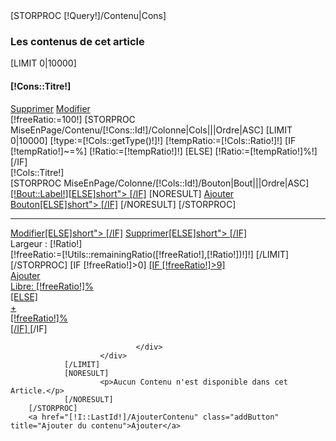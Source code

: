 <div class="childArt">
        [STORPROC [!Query!]/Contenu|Cons]
                <h3>Les contenus de cet article</h3>
                [LIMIT 0|10000]
                        <div class="artContent">
                                <div class="contentHead">
                                        <h4>
                                                <span class="conTitre">[!Cons::Titre!]</span>
                                        </h4>
                                        <a href="/MiseEnPage/Contenu/[!Cons::Id!]/Supprimer" class="delButton" title="Supprimer le contenu">Supprimer</a>
                                        <a href="/MiseEnPage/Contenu/[!Cons::Id!]/Modifier" class="modButton" title="Modifier le contenu">Modifier</a>
                                        <div class="clear"></div>
                                </div>
                                <div class="contentBody">
                                        <div class="contentShowcase bloc" data-contentid="[!Cons::Id!]">
                                                [!freeRatio:=100!]
                                        [STORPROC MiseEnPage/Contenu/[!Cons::Id!]/Colonne|Cols|||Ordre|ASC]
                                                [LIMIT 0|10000]
                                                        [!type:=[!Cols::getType()!]!]
                                                        [!tempRatio:=[!Cols::Ratio!]!]
                                                        [IF [!tempRatio!]~=%]
                                                                [!Ratio:=[!tempRatio!]!]
                                                        [ELSE]
                                                                [!Ratio:=[!tempRatio!]%!]
                                                        [/IF]
                                                        <div class="contentCol type[!type!]" style="width:[!Ratio!];" draggable="true" title="Deplacer la colonne [!Cols::Titre!]" data-id="[!Cols::Id!]">
                                                                <div class="colTitre">[!Cols::Titre!]</div>
                                                                <div class="boutons">
                                                                        [STORPROC MiseEnPage/Colonne/[!Cols::Id!]/Bouton|Bout|||Ordre|ASC]
                                                                                <a href="/MiseEnPage/Colonne/[!Cols::Id!]/ModBou" title="modifier le bouton de la colonne"  class="modButton [IF [!Cols::Ratio!]>24]">[!Bout::Label!][ELSE]short">&nbsp;[/IF]</a>
                                                                                [NORESULT]
                                                                                        <a href="/MiseEnPage/Colonne/[!Cols::Id!]/AjouterBouton" title="Ajouter un bouton à la colonne"  class="addButton [IF [!Cols::Ratio!]>24]">Ajouter Bouton[ELSE]short">&nbsp;[/IF]</a>
                                                                                [/NORESULT]
                                                                        [/STORPROC]
                                                                </div>
                                                                <hr/>
                                                                <div class="colButtons">
                                                                        <a href="/MiseEnPage/Colonne/[!Cols::Id!]/Modifier" title="Modifier la colonne" class="modButton [IF [!Cols::Ratio!]>24]">Modifier[ELSE]short">&nbsp;[/IF]</a>
                                                                        <a href="/MiseEnPage/Colonne/[!Cols::Id!]/Supprimer" title="Supprimer la colonne"  class="delButton [IF [!Cols::Ratio!]>24]">Supprimer[ELSE]short">&nbsp;[/IF]</a>
                                                                        <div class="clear"></div>
                                                                </div>                                                       
                                                                <div class="colRatio">Largeur : [!Ratio!] </div>
                                                        </div>
                                                        [!freeRatio:=[!Utils::remainingRatio([!freeRatio!],[!Ratio!])!]!]
                                                [/LIMIT]
                                        [/STORPROC]
                                                [IF [!freeRatio!]>0]
                                                        <a href="/MiseEnPage/Contenu/[!Cons::Id!]/AjouterColonne" class="addColumn [IF [!freeRatio!]<9] short[/IF]">
                                                                [IF [!freeRatio!]>9]
                                                                        <div class="addColTxt">Ajouter</div>
                                                                        <div class="colRatio">Libre: <span class="freeRatio">[!freeRatio!]</span>% </div>
                                                                [ELSE]
                                                                        <div class="addColTxt">+</div>
                                                                        <div class="colRatio"><span class="freeRatio">[!freeRatio!]</span>% </div>
                                                                [/IF]
                                                        </a>
                                                [/IF]
                                        </div>
                                        
                                </div>
                        </div>
                [/LIMIT]
                [NORESULT]
                        <p>Aucun Contenu n'est disponible dans cet Article.</p>
                [/NORESULT]
        [/STORPROC]
        <a href="[!I::LastId!]/AjouterContenu" class="addButton" title="Ajouter du contenu">Ajouter</a>
</div>
<script type="text/javascript">
        function allowDrop(e) {
                e.preventDefault();
        }
        function getPositions(col) {
                var bounds = col.getBoundingClientRect();
                var posX = Math.ceil(bounds.left);
                var width = col.offsetWidth;
                $(col).data('posx1',posX);
                $(col).data('posx2',posX+width);
        }
        function clearPostitions() {
                $('.contentCol').removeData();
        }
        function recalcFreeSpace() {
                var contents = $('.contentShowcase');
                contents.each(function(){
                        var id = $(this).data('contentid');
                        var cols = $(this).children('.contentCol');
                        var free = 100;
                        cols.each(function(){
                                var per = $(this).attr('style').match(/[0-9]+/);
                                free -= parseInt(per[0]);
                        });
                        $(this).children('.addColumn').remove();
                        if (free > 9) {
                                var link ='<a href="/MiseEnPage/Contenu/'+id+'/AjouterColonne" class="addColumn">\
                                        <div class="addColTxt">Ajouter</div> \
                                        <div class="colRatio">Libre: <span class="freeRatio">'+free+'</span>% </div> \
                                        </a>';
                        } else if(free > 0) {
                                var link ='<a href="/MiseEnPage/Contenu/'+id+'/AjouterColonne" class="addColumn short">\
                                        <div class="addColTxt">+</div> \
                                        <div class="colRatio"><span class="freeRatio">'+free+'</span>% </div> \
                                        </a>';
                        }
                        if (link) {
                                $(this).append(link);
                        }
                });
        }

        
        
        var dragging, mouseOffsetX;
        $('.contentCol').on({
                                'dragstart': dragstart,
                                'dragend': dragend,
                                'dragover': dragoverCol,
                                'dragleave': dragleaveCol
                        });
        $('.contentShowcase').on({
                                'dragover dragenter': dragover,
                                'dragleave': dragleave,
                                'drop': drop
                        });

          
        function dragstart(e) {
                e.stopPropagation();
                var dt = e.originalEvent.dataTransfer;
                if (dt) {
                        dt.effectAllowed = 'move';
                        dt.setData('text/html', '');
                        dragging = $(this);
                        //On reinitialise les positions des colones
                        clearPostitions();
                        //On consigne le decalage de la souris par rapport au bord gauche de la div
                        //mouseOffsetX = e.originalEvent.offsetX;
                }
        }
          
        function dragover(e) {
                e.stopPropagation();
                e.preventDefault();
                var dt = e.originalEvent.dataTransfer;
                if (dt && dragging) {
                        dt.dropEffect = 'move';
                        dragging.hide();
                }
                return false;
        }
        function dragoverCol(e) {
                e.stopPropagation();
                e.preventDefault();
                                        
                var event = e.originalEvent;
                var leftPos = event.offsetX;
                var dt = e.originalEvent.dataTransfer;
                if (dt && dragging) {
                        if (!$(this).data('posx1') && !$(this).data('posx2')) {
                                getPositions(this);
                        }
                        var middleX = ($(this).data('posx2') - $(this).data('posx1'))/2;
                        
                        dragging.data('col',$(this));
                        
                        if (leftPos <= middleX) {
                                $(this).css('border-left-width','3px');
                                $(this).css('border-right-width','');
                                dragging.data('relative','before');
                        } else {
                                $(this).css('border-right-width','3px');
                                $(this).css('border-left-width','');
                                dragging.data('relative','after');
                        }
                        
                }
                return false;
        }
          
        function dragleave(e) {
                e.stopPropagation();
        }
        function dragleaveCol(e) {
                e.stopPropagation();
                $(this).css('border-left-width','');
                $(this).css('border-right-width','');
                dragging.data('col','');
                dragging.data('relative','');
        }
          
        function drop(e) {
                e.stopPropagation();
                e.preventDefault();
                if (dragging) {
                        var dropzone = $(this);
                        dragging.data('dropzone', dropzone);
                        dragging.trigger('dragend');
                }
                
                $('.contentCol').css('border-left-width','');
                $('.contentCol').css('border-right-width','');
                return false;
        }
          
        function dragend(e) {
                if (dragging) {
                        var dropzone = dragging.data('dropzone');
                        var parentId = dragging.parent('.contentShowcase').data('contentid');
                        var newParentId = dropzone.data("contentid");
                        var modParent = (parentId != newParentId)? newParentId : false;
                        var modChild = dragging.data('id');
                        
                        if (dropzone) {
                                var repere = dragging.data('col');
                                if (repere) {
                                        if (dragging.data('relative') == 'after') {
                                                dragging.insertAfter(repere);
                                        } else {
                                                dragging.insertBefore(repere);
                                        }
                                } else {
                                        dragging.appendTo(dropzone);
                                }
                                var ordered = new Array();
                                dropzone.children('.contentCol').each(function(key,col){
                                        ordered.push($(col).data('id'));
                                });
                                
                                $.ajax({
                                        url: "/MiseEnPage/Ajax/ReorderCols.json",
                                        data: { order : ordered, modParent : modParent, modChild : modChild},
                                        method: 'POST',
                                        error: function(req,status,error){
                                                        console.log('Oops : '+ error);
                                        },
                                        success: function(data,status,req){
                                                //console.log(data);
                                                if (parentId != newParentId) {
                                                        recalcFreeSpace();
                                                }
                                        }
                                }); 
                        }
                        dragging.show();
                        clearPostitions();
                }
                dragging = undefined;
        }
        
</script>
